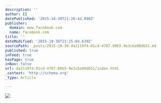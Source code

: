 ```yaml
---
description: ''
author: []
datePublished: '2015-10-30T21:26:42.090Z'
publisher:
  domain: www.facebook.com
  name: facebook.com
title: ''
dateModified: '2015-10-30T21:25:04.639Z'
sourcePath: _posts/2015-10-30-da2119f4-01cd-4707-80b5-9e3cba90d651.md
published: true
inFeed: true
hasPage: true
inNav: false
url: da2119f4-01cd-4707-80b5-9e3cba90d651/index.html
_context: 'http://schema.org'
_type: Article

---
```

![](https://scontent-ord1-1.xx.fbcdn.net/hphotos-xap1/v/t1.0-9/13986_1581838675424392_6662639392604114821_n.jpg?oh=b51ffa89038784bde0d07f455951c3b9&oe=56B9885D)
